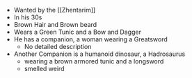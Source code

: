 - Wanted by the [[Zhentarim]]
- In his 30s
- Brown Hair and Brown beard
- Wears a Green Tunic and a Bow and Dagger
- He has a companion, a woman wearing a Greatsword
	- No detailed description
- Another Companion is a humanoid dinosaur, a Hadrosaurus
	- wearing a brown armored tunic and a longsword
	- smelled weird
